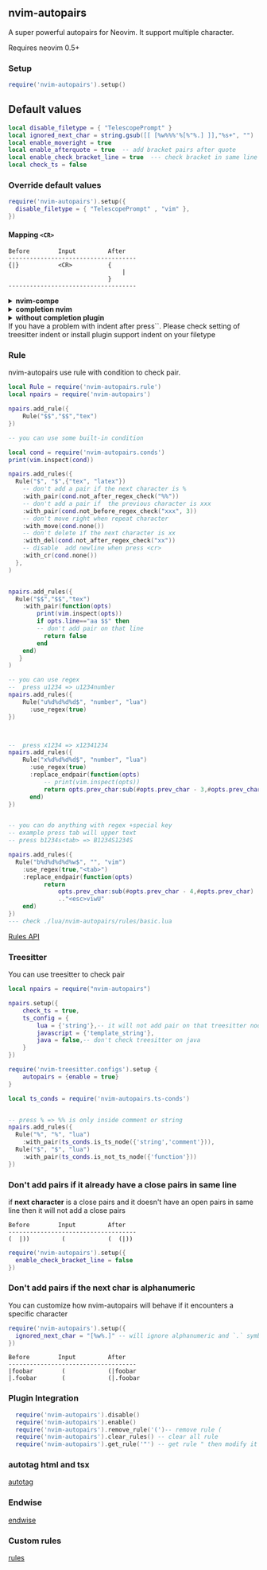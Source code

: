 ##  nvim-autopairs

A super powerful autopairs for Neovim.
It support multiple character.

Requires neovim 0.5+

### Setup
``` lua
require('nvim-autopairs').setup()

```

## Default values

``` lua
local disable_filetype = { "TelescopePrompt" }
local ignored_next_char = string.gsub([[ [%w%%%'%[%"%.] ]],"%s+", "")
local enable_moveright = true
local enable_afterquote = true  -- add bracket pairs after quote
local enable_check_bracket_line = true  --- check bracket in same line
local check_ts = false

```

### Override default values

``` lua
require('nvim-autopairs').setup({
  disable_filetype = { "TelescopePrompt" , "vim" },
})
```


#### Mapping `<CR>`
```
Before        Input         After
------------------------------------
{|}           <CR>          {
                                |
                            }
------------------------------------
```
<details>
<summary><b>nvim-compe</b></summary>

``` lua
local remap = vim.api.nvim_set_keymap
local npairs = require('nvim-autopairs')

-- skip it, if you use another global object
_G.MUtils= {}

vim.g.completion_confirm_key = ""
MUtils.completion_confirm=function()
  if vim.fn.pumvisible() ~= 0  then
    if vim.fn.complete_info()["selected"] ~= -1 then
      return vim.fn["compe#confirm"](npairs.esc("<cr>"))
    else
      return npairs.esc("<cr>")
    end
  else
    return npairs.autopairs_cr()
  end
end


remap('i' , '<CR>','v:lua.MUtils.completion_confirm()', {expr = true , noremap = true})

```
  
Make sure to remove the old compe insert mode `<CR>` binding if you have it.
</details>

<details>
<summary><b>completion nvim</b></summary>

``` lua
local remap = vim.api.nvim_set_keymap
local npairs = require('nvim-autopairs')

-- skip it, if you use another global object
_G.MUtils= {}

vim.g.completion_confirm_key = ""

MUtils.completion_confirm=function()
  if vim.fn.pumvisible() ~= 0  then
    if vim.fn.complete_info()["selected"] ~= -1 then
      require'completion'.confirmCompletion()
      return npairs.esc("<c-y>")
    else
      vim.api.nvim_select_popupmenu_item(0 , false , false ,{})
      require'completion'.confirmCompletion()
      return npairs.esc("<c-n><c-y>")
    end
  else
    return npairs.autopairs_cr()
  end
end

remap('i' , '<CR>','v:lua.MUtils.completion_confirm()', {expr = true , noremap = true})

```
</details>

<details>
<summary><b>without completion plugin</b></summary>

```lua
local remap = vim.api.nvim_set_keymap
local npairs = require('nvim-autopairs')

-- skip it, if you use another global object
_G.MUtils= {}

MUtils.completion_confirm=function()
  if vim.fn.pumvisible() ~= 0  then
      return npairs.esc("<cr>")
  else
    return npairs.autopairs_cr()
  end
end


remap('i' , '<CR>','v:lua.MUtils.completion_confirm()', {expr = true , noremap = true})
```
</details>
If you have a problem with indent after press`<CR>`. Please check setting of treesitter
indent or install plugin support indent on your filetype

### Rule

nvim-autopairs use rule with condition to check pair.

``` lua
local Rule = require('nvim-autopairs.rule')
local npairs = require('nvim-autopairs')

npairs.add_rule({
    Rule("$$","$$","tex")
})

-- you can use some built-in condition

local cond = require('nvim-autopairs.conds')
print(vim.inspect(cond))

npairs.add_rules({
  Rule("$", "$",{"tex", "latex"})
    -- don't add a pair if the next character is %
    :with_pair(cond.not_after_regex_check("%%"))
    -- don't add a pair if  the previous character is xxx
    :with_pair(cond.not_before_regex_check("xxx", 3))
    -- don't move right when repeat character
    :with_move(cond.none())
    -- don't delete if the next character is xx
    :with_del(cond.not_after_regex_check("xx"))
    -- disable  add newline when press <cr>
    :with_cr(cond.none())
  },
)


npairs.add_rules({
  Rule("$$","$$","tex")
    :with_pair(function(opts)
        print(vim.inspect(opts))
        if opts.line=="aa $$" then
        -- don't add pair on that line
          return false
        end
    end)
   }
)

-- you can use regex
--  press u1234 => u1234number
npairs.add_rules({
    Rule("u%d%d%d%d$", "number", "lua")
      :use_regex(true)
})



--  press x1234 => x12341234
npairs.add_rules({
    Rule("x%d%d%d%d$", "number", "lua")
      :use_regex(true)
      :replace_endpair(function(opts)
          -- print(vim.inspect(opts))
          return opts.prev_char:sub(#opts.prev_char - 3,#opts.prev_char)
      end)
})


-- you can do anything with regex +special key
-- example press tab will upper text
-- press b1234s<tab> => B1234S1234S

npairs.add_rules({
  Rule("b%d%d%d%d%w$", "", "vim")
    :use_regex(true,"<tab>")
    :replace_endpair(function(opts)
          return
              opts.prev_char:sub(#opts.prev_char - 4,#opts.prev_char)
              .."<esc>viwU"
    end)
})
--- check ./lua/nvim-autopairs/rules/basic.lua

```
[Rules API](./doc/rules.md)

### Treesitter
You can use treesitter to check pair

```lua
local npairs = require("nvim-autopairs")

npairs.setup({
    check_ts = true,
    ts_config = {
        lua = {'string'},-- it will not add pair on that treesitter node
        javascript = {'template_string'},
        java = false,-- don't check treesitter on java
    }
})

require('nvim-treesitter.configs').setup {
    autopairs = {enable = true}
}

local ts_conds = require('nvim-autopairs.ts-conds')


-- press % => %% is only inside comment or string
npairs.add_rules({
  Rule("%", "%", "lua")
    :with_pair(ts_conds.is_ts_node({'string','comment'})),
  Rule("$", "$", "lua")
    :with_pair(ts_conds.is_not_ts_node({'function'}))
})
```

### Don't add pairs if it already have a close pairs in same line
if **next character** is a close pairs and it doesn't have an open pairs in same line then it will not add a close pairs

``` text
Before        Input         After
------------------------------------
(  |))         (            (  (|))

```

``` lua
require('nvim-autopairs').setup({
  enable_check_bracket_line = false
})
```

### Don't add pairs if the next char is alphanumeric

You can customize how nvim-autopairs will behave if it encounters a specific
character
``` lua
require('nvim-autopairs').setup({
  ignored_next_char = "[%w%.]" -- will ignore alphanumeric and `.` symbol
})
```

``` text
Before        Input         After
------------------------------------
|foobar        (            (|foobar
|.foobar       (            (|.foobar
```

### Plugin Integration
``` lua
  require('nvim-autopairs').disable()
  require('nvim-autopairs').enable()
  require('nvim-autopairs').remove_rule('(')-- remove rule (
  require('nvim-autopairs').clear_rules() -- clear all rule
  require('nvim-autopairs').get_rule('"') -- get rule " then modify it

```

### autotag html and tsx

[autotag](https://github.com/windwp/nvim-ts-autotag)

### Endwise

[endwise](./doc/endwise.md)

### Custom rules
[rules](https://github.com/windwp/nvim-autopairs/wiki/Custom-rules)

